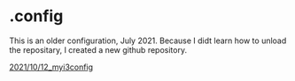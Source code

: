 # .config

This is an older configuration, July 2021.
Because I didt learn how to unload the repositary, I  created a new github repository.

[2021/10/12_myi3config](https://github.com/Ravanla/i3config)

